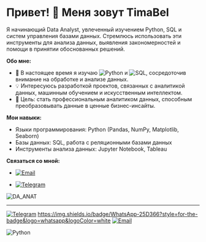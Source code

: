# Привет! 👋 Меня зовут TimaBel
Я начинающий Data Analyst, увлеченный изучением Python, SQL и систем управления базами данных. Стремлюсь использовать эти инструменты для анализа данных, выявления закономерностей и помощи в принятии обоснованных решений.  

**Обо мне:**  
* 🌱 В настоящее время я изучаю ![Python](https://img.shields.io/badge/-Python-yellow?style=flat&logo=python&logoColor=blue)
  и ![SQL](https://img.shields.io/badge/-SQL-blue?style=flat&logo=mysql&logoColor=white), сосредоточив внимание на обработке и анализе данных.
* 💡 Интересуюсь разработкой проектов, связанных с аналитикой данных, машинным обучением и искусственным интеллектом.
* 🎯 Цель: стать профессиональным аналитиком данных, способным преобразовывать данные в ценные бизнес-инсайты.

**Мои навыки:**
* Языки программирования: Python (Pandas, NumPy, Matplotlib, Seaborn)
* Базы данных: SQL, работа с реляционными базами данных
* Инструменты анализа данных: Jupyter Notebook, Tableau

**Связаться со мной:**
* [![Email](https://img.shields.io/badge/Email-me-blue?style=flat&logo=gmail&logoColor=white "ilusionist73@gmail.com")](mailto:ilusionist73@gmail.com)

* [![Telegram](https://img.shields.io/badge/Telegram-2CA5E0?style=flat-square&logo=telegram&logoColor=white)](https://t.me/ilusionist2)


![DA_ANAT](https://github.com/TimaBel/TimaBel/assets/105546927/65a419ac-188a-4a8d-94be-46a9564a932f)
___
[![Telegram](https://img.shields.io/badge/Telegram-2CA5E0?style=flat-square&logo=telegram&logoColor=white)](https://t.me/ilusionist2)
https://img.shields.io/badge/WhatsApp-25D366?style=for-the-badge&logo=whatsapp&logoColor=white
[![Email](https://img.shields.io/badge/Email-me-blue?style=flat&logo=gmail&logoColor=white "ilusionist73@gmail.com")](mailto:ilusionist73@gmail.com)

![Python](https://img.shields.io/badge/-Python-yellow?style=flat&logo=python&logoColor=blue)

